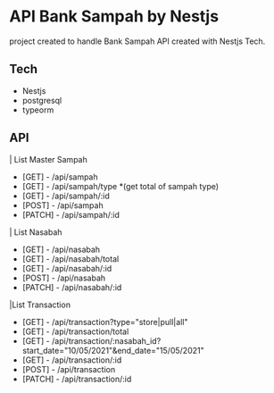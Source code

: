 # API Bank Sampah by Nestjs

project created to handle Bank Sampah API created with Nestjs Tech.

## Tech

- Nestjs
- postgresql
- typeorm

## API

| List Master Sampah

- [GET] - /api/sampah
- [GET] - /api/sampah/type
  \*(get total of sampah type)
- [GET] - /api/sampah/:id
- [POST] - /api/sampah
- [PATCH] - /api/sampah/:id

| List Nasabah

- [GET] - /api/nasabah
- [GET] - /api/nasabah/total
- [GET] - /api/nasabah/:id
- [POST] - /api/nasabah
- [PATCH] - /api/nasabah/:id

|List Transaction

- [GET] - /api/transaction?type="store|pull|all"
- [GET] - /api/transaction/total
- [GET] - /api/transaction/:nasabah_id?start_date="10/05/2021"&end_date="15/05/2021"
- [GET] - /api/transaction/:id
- [POST] - /api/transaction
- [PATCH] - /api/transaction/:id
